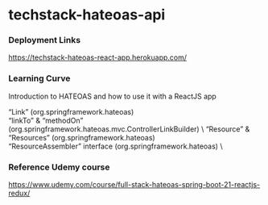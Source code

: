 # techstack-hateoas-api

### Deployment Links
https://techstack-hateoas-react-app.herokuapp.com/

### Learning Curve
Introduction to HATEOAS and how to use it with a ReactJS app

“Link” (org.springframework.hateoas) \
“linkTo” & “methodOn” (org.springframework.hateoas.mvc.ControllerLinkBuilder) \ 
“Resource” & “Resources” (org.springframework.hateoas)  \
“ResourceAssembler” interface (org.springframework.hateoas)  \

### Reference Udemy course
https://www.udemy.com/course/full-stack-hateoas-spring-boot-21-reactjs-redux/
